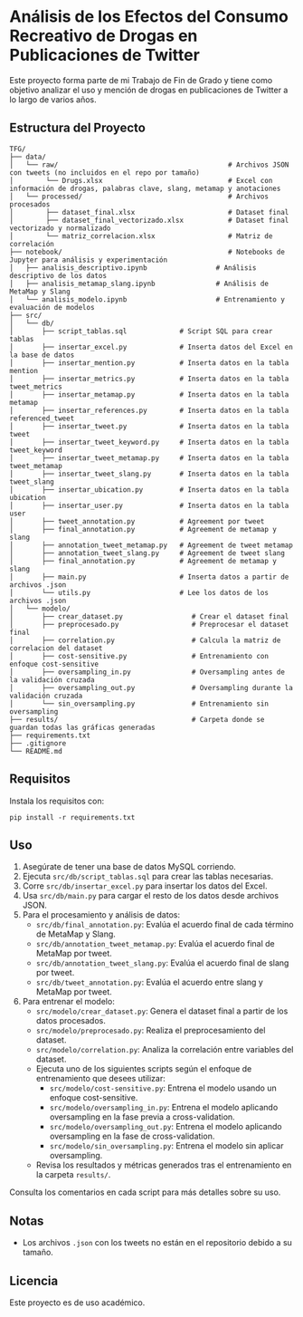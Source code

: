 # Análisis de los Efectos del Consumo Recreativo de Drogas en Publicaciones de Twitter

Este proyecto forma parte de mi Trabajo de Fin de Grado y tiene como objetivo analizar el uso y mención de drogas en publicaciones de Twitter a lo largo de varios años.

## Estructura del Proyecto

```
TFG/
├── data/
│   └── raw/                                          # Archivos JSON con tweets (no incluidos en el repo por tamaño)
│        └── Drugs.xlsx                               # Excel con información de drogas, palabras clave, slang, metamap y anotaciones
│   └── processed/                                    # Archivos procesados
│        ├── dataset_final.xlsx                       # Dataset final
│        ├── dataset_final_vectorizado.xlsx           # Dataset final vectorizado y normalizado
│        └── matriz_correlacion.xlsx                  # Matriz de correlación
├── notebook/                                         # Notebooks de Jupyter para análisis y experimentación
│   ├── analisis_descriptivo.ipynb                 # Análisis descriptivo de los datos
│   ├── analisis_metamap_slang.ipynb               # Análisis de MetaMap y Slang
│   └── analisis_modelo.ipynb                      # Entrenamiento y evaluación de modelos
├── src/
│   └── db/
│       ├── script_tablas.sql             # Script SQL para crear tablas
│       ├── insertar_excel.py             # Inserta datos del Excel en la base de datos
│       ├── insertar_mention.py           # Inserta datos en la tabla mention
│       ├── insertar_metrics.py           # Inserta datos en la tabla tweet_metrics
│       ├── insertar_metamap.py           # Inserta datos en la tabla metamap
│       ├── insertar_references.py        # Inserta datos en la tabla referenced_tweet
│       ├── insertar_tweet.py             # Inserta datos en la tabla tweet
│       ├── insertar_tweet_keyword.py     # Inserta datos en la tabla tweet_keyword
│       ├── insertar_tweet_metamap.py     # Inserta datos en la tabla tweet_metamap
│       ├── insertar_tweet_slang.py       # Inserta datos en la tabla tweet_slang
│       ├── insertar_ubication.py         # Inserta datos en la tabla ubication
│       ├── insertar_user.py              # Inserta datos en la tabla user
│       ├── tweet_annotation.py           # Agreement por tweet
│       ├── final_annotation.py           # Agreement de metamap y slang
│       ├── annotation_tweet_metamap.py   # Agreement de tweet metamap
│       ├── annotation_tweet_slang.py     # Agreement de tweet slang
│       ├── final_annotation.py           # Agreement de metamap y slang
│       ├── main.py                       # Inserta datos a partir de archivos .json
│       └── utils.py                      # Lee los datos de los archivos .json
│   └── modelo/
│       ├── crear_dataset.py                 # Crear el dataset final
│       ├── preprocesado.py                  # Preprocesar el dataset final
│       ├── correlation.py                   # Calcula la matriz de correlacion del dataset
│       ├── cost-sensitive.py                # Entrenamiento con enfoque cost-sensitive
│       ├── oversampling_in.py               # Oversampling antes de la validación cruzada
│       ├── oversampling_out.py              # Oversampling durante la validación cruzada
│       └── sin_oversampling.py              # Entrenamiento sin oversampling
├── results/                                 # Carpeta donde se guardan todas las gráficas generadas
├── requirements.txt
├── .gitignore
└── README.md
```

## Requisitos

Instala los requisitos con:

    pip install -r requirements.txt

## Uso

1. Asegúrate de tener una base de datos MySQL corriendo.
2. Ejecuta `src/db/script_tablas.sql` para crear las tablas necesarias.
3. Corre `src/db/insertar_excel.py` para insertar los datos del Excel.
4. Usa `src/db/main.py` para cargar el resto de los datos desde archivos JSON.
5. Para el procesamiento y análisis de datos:
   - `src/db/final_annotation.py`: Evalúa el acuerdo final de cada término de MetaMap y Slang.
   - `src/db/annotation_tweet_metamap.py`: Evalúa el acuerdo final de MetaMap por tweet.
   - `src/db/annotation_tweet_slang.py`: Evalúa el acuerdo final de slang por tweet.
   - `src/db/tweet_annotation.py`: Evalúa el acuerdo entre slang y MetaMap por tweet.
6. Para entrenar el modelo:
   - `src/modelo/crear_dataset.py`: Genera el dataset final a partir de los datos procesados.
   - `src/modelo/preprocesado.py`: Realiza el preprocesamiento del dataset.
   - `src/modelo/correlation.py`: Analiza la correlación entre variables del dataset.
   - Ejecuta uno de los siguientes scripts según el enfoque de entrenamiento que desees utilizar:
     - `src/modelo/cost-sensitive.py`: Entrena el modelo usando un enfoque cost-sensitive.
     - `src/modelo/oversampling_in.py`: Entrena el modelo aplicando oversampling en la fase previa a cross-validation.
     - `src/modelo/oversampling_out.py`: Entrena el modelo aplicando oversampling en la fase de cross-validation.
     - `src/modelo/sin_oversampling.py`: Entrena el modelo sin aplicar oversampling.
   - Revisa los resultados y métricas generados tras el entrenamiento en la carpeta `results/`.

Consulta los comentarios en cada script para más detalles sobre su uso.

## Notas

- Los archivos `.json` con los tweets no están en el repositorio debido a su tamaño.

## Licencia

Este proyecto es de uso académico.
